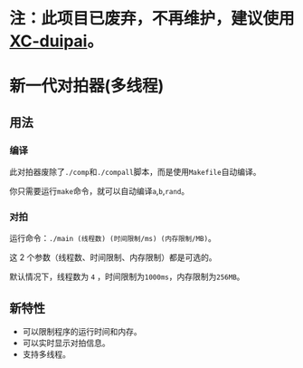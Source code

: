# 注：此项目已废弃，不再维护，建议使用[XC-duipai](https://github.com/wchengk09/XC-duipai)。

# 新一代对拍器(多线程)

## 用法

### 编译

此对拍器废除了`./comp`和`./compall`脚本，而是使用`Makefile`自动编译。

你只需要运行`make`命令，就可以自动编译`a`,`b`,`rand`。

### 对拍

运行命令：`./main (线程数) (时间限制/ms) (内存限制/MB)`。

这 $2$ 个参数（线程数、时间限制、内存限制）都是可选的。

默认情况下，线程数为 `4` ，时间限制为`1000ms`，内存限制为`256MB`。

## 新特性

+ 可以限制程序的运行时间和内存。
+ 可以实时显示对拍信息。
+ 支持多线程。